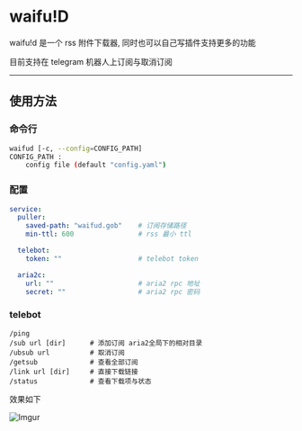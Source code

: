 # waifu!D
waifu!d 是一个 rss 附件下载器, 同时也可以自己写插件支持更多的功能

目前支持在 telegram 机器人上订阅与取消订阅

---
## 使用方法

### 命令行
```bash
waifud [-c, --config=CONFIG_PATH]
CONFIG_PATH :
	config file (default "config.yaml")
```

### 配置
```yaml
service:
  puller:
    saved-path: "waifud.gob"    # 订阅存储路径
    min-ttl: 600                # rss 最小 ttl

  telebot:
    token: ""                   # telebot token

  aria2c:
    url: ""                     # aria2 rpc 地址
    secret: ""                  # aria2 rpc 密码
```

### telebot
```
/ping  
/sub url [dir]	    # 添加订阅 aria2全局下的相对目录
/ubsub url	        # 取消订阅
/getsub		        # 查看全部订阅
/link url [dir]	    # 直接下载链接
/status             # 查看下载项与状态
```

效果如下

![Imgur](https://imgur.com/51a2jN9.png)
